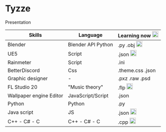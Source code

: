 # Tyzze
Presentation





| Skills                           | Language            | Learning now <img src="https://pres.sec.gouv.sn/pres/resources/pres/images/spinner.gif" width="20" height="20">   |  
| -------------------------------- | ------------------- | ---------------  |
| Blender                          | Blender API Python  | .py .obj <img src="https://pres.sec.gouv.sn/pres/resources/pres/images/spinner.gif" width="20" height="20">   |
| UE5                              | Script              | .json    <img src="https://pres.sec.gouv.sn/pres/resources/pres/images/spinner.gif" width="20" height="20">        |
| Rainmeter                        | Script              | .ini             |
| BetterDiscord                    | Css                 | .theme.css .json |
| Graphic designer                 |          -          | .pxz .raw .psd   |
| FL Studio 20                     |   "Music theory"    | .flp     <img src="https://pres.sec.gouv.sn/pres/resources/pres/images/spinner.gif" width="20" height="20">        |
| Wallpaper engine Editor          | JavaScript/Script   | .json            | 
| Python                           | Python              | .py              | 
| Java script                      | JS                  | .json    <img src="https://pres.sec.gouv.sn/pres/resources/pres/images/spinner.gif" width="20" height="20">        |
| C++ - C# - C                     | C++ - C# - C        | .cpp     <img src="https://pres.sec.gouv.sn/pres/resources/pres/images/spinner.gif" width="20" height="20">        |
